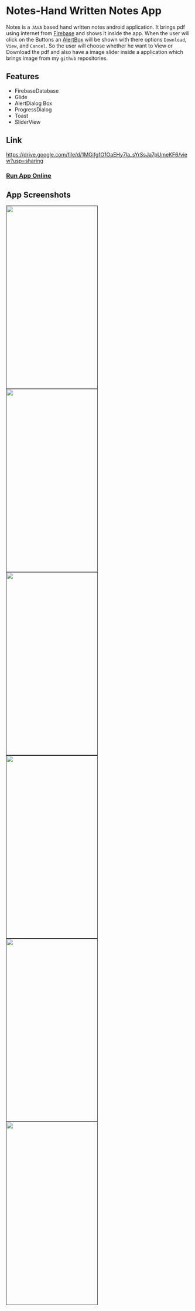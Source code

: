 # Notes-Hand Written Notes App
Notes is a `JAVA` based hand written notes android application. It brings pdf using internet from [Firebase](https://firebase.google.com/ "LCO") and shows it inside the app. When the user will click on the Buttons an [AlertBox](https://www.javatpoint.com/android-alert-dialog-example "LCO") will be shown with there options `Download`, `View`, and `Cancel`. So the user will choose whether he want to View or Download the pdf and also have a image slider inside a application which brings image from my `github` repositories. 

## Features
* FirebaseDatabase
* Glide
* AlertDialog Box
* ProgressDialog 
* Toast
* SliderView

## Link

https://drive.google.com/file/d/1MGifgfO1OaEHy7la_sYrSsJa7pUmeKF6/view?usp=sharing

### [Run App Online](https://appetize.io/app/uba0gcufrph2ay6u38r031jwrg?device=pixel4&osVersion=11.0&scale=75&deviceColor=black "LCO")


## App Screenshots

<a href="">
<img src="https://github.com/akayush1108/Notes-HandWrittenNotesApp/blob/master/screenshots/Screenshot_1.png"
align="left"
height="500"
width="250">
<img src="https://github.com/akayush1108/Notes-HandWrittenNotesApp/blob/master/screenshots/Screenshot_2.png"
align="left"
height="500"
width="250">
<img src="https://github.com/akayush1108/Notes-HandWrittenNotesApp/blob/master/screenshots/Screenshot_1639145072.png"
align="left"
height="500"
width="250">
<img src="https://github.com/akayush1108/Notes-HandWrittenNotesApp/blob/master/screenshots/Screenshot_1639146220.png"
align="left"
height="500"
width="250">
<img src="https://github.com/akayush1108/Notes-HandWrittenNotesApp/blob/master/screenshots/Screenshot_1639146340.png"
align="left"
height="500"
width="250">
<img src="https://github.com/akayush1108/Notes-HandWrittenNotesApp/blob/master/screenshots/Screenshot_1639146381.png"
align="left"
height="500"
width="250">
</a>

